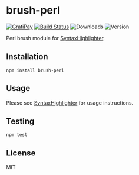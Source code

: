 # brush-perl

[![GratiPay](https://img.shields.io/gratipay/user/alexgorbatchev.svg)](https://gratipay.com/alexgorbatchev/)
[![Build Status](https://travis-ci.org/syntaxhighlighter/brush-perl.svg)](https://travis-ci.org/syntaxhighlighter/brush-perl)
![Downloads](https://img.shields.io/npm/dm/brush-perl.svg)
![Version](https://img.shields.io/npm/v/brush-perl.svg)

Perl brush module for [SyntaxHighlighter](https://github.com/syntaxhighlighter/syntaxhighlighter).

## Installation

```
npm install brush-perl
```

## Usage

Please see [SyntaxHighlighter](https://github.com/syntaxhighlighter/syntaxhighlighter) for usage instructions.

## Testing

```
npm test
```

## License

MIT
